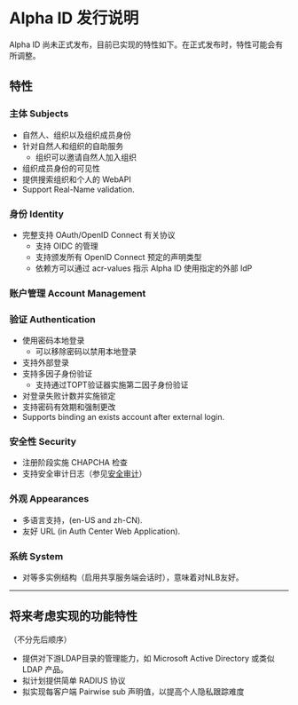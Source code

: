 # Alpha ID 发行说明

Alpha ID 尚未正式发布，目前已实现的特性如下。在正式发布时，特性可能会有所调整。

## 特性

### 主体 Subjects

* 自然人、组织以及组织成员身份
* 针对自然人和组织的自助服务
  * 组织可以邀请自然人加入组织
* 组织成员身份的可见性
* 提供搜索组织和个人的 WebAPI
* Support Real-Name validation.

### 身份 Identity

* 完整支持 OAuth/OpenID Connect 有关协议
  * 支持 OIDC 的管理
  * 支持颁发所有 OpenID Connect 预定的声明类型
  * 依赖方可以通过 acr-values 指示 Alpha ID 使用指定的外部 IdP

### 账户管理 Account Management

### 验证 Authentication

* 使用密码本地登录
  * 可以移除密码以禁用本地登录
* 支持外部登录
* 支持多因子身份验证
  * 支持通过TOPT验证器实施第二因子身份验证
* 对登录失败计数并实施锁定
* 支持密码有效期和强制更改
* Supports binding an exists account after external login.

### 安全性 Security

* 注册阶段实施 CHAPCHA 检查
* 支持安全审计日志（参见[安全审计](SecurityAuditing.md)）

### 外观 Appearances

* 多语言支持，(en-US and zh-CN).
* 友好 URL (in Auth Center Web Application).

### 系统 System

* 对等多实例结构（启用共享服务端会话时），意味着对NLB友好。

-------

## 将来考虑实现的功能特性

（不分先后顺序）

* 提供对下游LDAP目录的管理能力，如 Microsoft Active Directory 或类似 LDAP 产品。
* 拟计划提供简单 RADIUS 协议
* 拟实现每客户端 Pairwise sub 声明值，以提高个人隐私跟踪难度